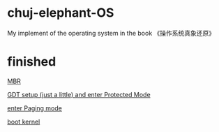 # chuj-elephant-OS

My implement of the operating system in the book 《操作系统真象还原》
# finished

[MBR](https://www.cjovi.icu/OS/1320.html)

[GDT setup (just a little) and enter Protected Mode](https://www.cjovi.icu/OS/1323.html)

[enter Paging mode](https://www.cjovi.icu/OS/1327.html)

[boot kernel](https://www.cjovi.icu/OS/1330.html)
